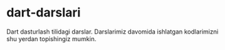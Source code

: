 # dart-darslari
Dart dasturlash tilidagi darslar. Darslarimiz davomida ishlatgan kodlarimizni shu yerdan topishingiz mumkin.
